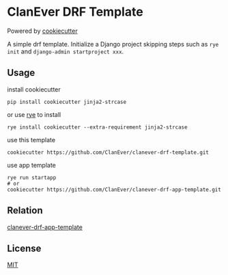 # ClanEver DRF Template

Powered by [cookiecutter](https://github.com/cookiecutter/cookiecutter)

A simple drf template. Initialize a Django project skipping steps such as `rye init` and `django-admin startproject xxx`.

## Usage

install cookiecutter
```shell
pip install cookiecutter jinja2-strcase
```

or use [rye](https://github.com/mitsuhiko/rye) to install
```shell
rye install cookiecutter --extra-requirement jinja2-strcase
```

use this template
```shell
cookiecutter https://github.com/ClanEver/clanever-drf-template.git
```

use app template
```shell
rye run startapp
# or
cookiecutter https://github.com/ClanEver/clanever-drf-app-template.git
```

## Relation

[clanever-drf-app-template](https://github.com/ClanEver/clanever-drf-app-template/)

## License

[MIT](./LICENSE)
